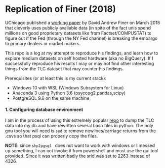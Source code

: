 # Replication of Finer (2018)

UChicago published a [working paper](https://news.uchicago.edu/article/2018/03/06/nyc-taxi-ride-data-suggest-cozy-relationship-between-big-banks-and-fed "working paper") by David Andrew Finer on March 2018 that cleverly uses publicly available data (in spite of the fact unis spend millions on good proprietary datasets like from Factset/COMPUSTAT) to figure out if the Fed (through the NY Fed channel) is breaking the embargo to primary dealers or market makers. 

This repo is a log at my attempt to reproduce his findings, and learn how to explore medium datasets on self hosted hardware (aka no BigQuery). If I successfully reproduce his results I may or may not find other interesting things from the TLC dataset that may counter his findings.

Prerequisites (or at least this is my current stack):
- Windows 10 with WSL (Windows Subsystem for Linux)
- Anaconda 3 using Python 3.6 (psycopg2,pandas,scipy)
- PostgreSQL 9.6 on the same machine



#### 1. Configuring database environment
I am in the process of using this extremely popular [repo](https://github.com/toddwschneider/nyc-taxi-data "repo") to dump the TLC data into my db and have rewritten several bash files in python. The only gnu tool you will need is `sed` to remove newlines/carriage returns from the .csvs so that psql can properly copy the files.

**NOTE**: since `shp2pgsql ` does not want to work with windows or I messed up something, I can not invoke it from powershell and must use the gui tool provided. Since it was written badly the srid was set to 2263 instead of 4326.